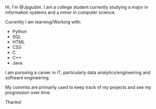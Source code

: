 Hi, I'm @Jpgudim. I am a college student currently studying a major in information systems and a minor in computer science.

Currently I am learning/Working with:
- Python
- SQL
- HTML
- CSS
- C
- C++
- Java

I am pursuing a career in IT, particularly data analytics/engineering and software engineering.

My commits are primarily used to keep track of my projects and see my progression over time.

Thanks!

